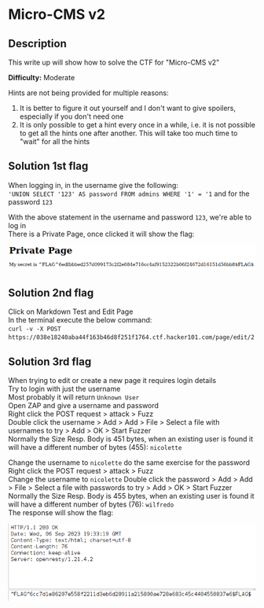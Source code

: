 # Micro-CMS v2

## Description
This write up will show how to solve the CTF for "Micro-CMS v2"

**Difficulty:** Moderate

Hints are not being provided for multiple reasons:</br>
1. It is better to figure it out yourself and I don't want to give spoilers, especially if you don't need one
2. It is only possible to get a hint every once in a while, i.e. it is not possible to get all the hints one after another. This will take too much time to "wait" for all the hints

## Solution 1st flag
When logging in, in the username give the following:</br>
`'UNION SELECT '123' AS password FROM admins WHERE '1' = '1` and for the password `123`</br>

With the above statement in the username and password `123`, we're able to log in</br>
There is a Private Page, once clicked it will show the flag:

![alt](https://github.com/8r0wn13/hacker101_ctf/blob/main/images/Screenshot%20from%202023-09-06%2021-59-38.png?raw=true)

## Solution 2nd flag
Click on Markdown Test and Edit Page</br>
In the terminal execute the below command:</br>
`curl -v -X POST https://038e18240aba44f163b46d8f251f1764.ctf.hacker101.com/page/edit/2`



## Solution 3rd flag
When trying to edit or create a new page it requires login details</br>
Try to login with just the username</br>
Most probably it will return `Unknown User`</br>
Open ZAP and give a username and password</br>
Right click the POST request > attack > Fuzz</br>
Double click the username > Add > Add > File > Select a file with usernames to try > Add > OK > Start Fuzzer</br>
Normally the Size Resp. Body is 451 bytes, when an existing user is found it will have a different number of bytes (455): `nicolette`</br>

Change the username to `nicolette` do the same exercise for the password</br>
Right click the POST request > attack > Fuzz</br>
Change the username to `nicolette`
Double click the password > Add > Add > File > Select a file with passwords to try > Add > OK > Start Fuzzer</br>
Normally the Size Resp. Body is 455 bytes, when an existing user is found it will have a different number of bytes (76): `wilfredo`</br>
The response will show the flag:

![alt](https://github.com/8r0wn13/hacker101_ctf/blob/main/images/Screenshot%20from%202023-09-06%2021-37-55.png?raw=true)
